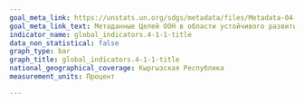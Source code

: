 ```yaml
---
goal_meta_link: https://unstats.un.org/sdgs/metadata/files/Metadata-04-01-01.pdf
goal_meta_link_text: Метаданные Целей ООН в области устойчивого развития (PDF, 866 КБ)
indicator_name: global_indicators.4-1-1-title
data_non_statistical: false
graph_type: bar
graph_title: global_indicators.4-1-1-title
national_geographical_coverage: Кыргызская Республика
measurement_units: Процент

---
```

